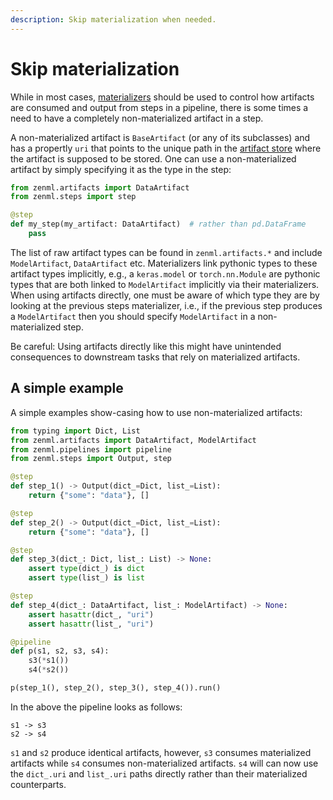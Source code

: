 ```yaml
---
description: Skip materialization when needed.
---
```


# Skip materialization

While in most cases, [materializers](../basics/custom-materializer.md) should be used to control 
how artifacts are consumed and output from steps in a pipeline, there is some times a 
need to have a completely non-materialized artifact in a step.

A non-materialized artifact is `BaseArtifact` (or any of its subclasses) and has a propertly `uri` that points 
to the unique path in the [artifact store](../introduction/core-concepts.md) where the 
artifact is supposed to be stored. One can use a non-materialized artifact by simply specifying it as the type in
the step:

```python
from zenml.artifacts import DataArtifact
from zenml.steps import step

@step
def my_step(my_artifact: DataArtifact)  # rather than pd.DataFrame
    pass
```

The list of raw artifact types can be found in `zenml.artifacts.*` and include `ModelArtifact`, `DataArtifact` etc. 
Materializers link pythonic types to these artifact types implicitly, e.g., a `keras.model` or `torch.nn.Module` are pythonic 
types that are both linked to `ModelArtifact` implicitly via their materializers. When using artifacts directly, one must 
be aware of which type they are by looking at the previous steps materializer, i.e., if the previous step produces a 
`ModelArtifact` then you should specify `ModelArtifact` in a non-materialized step.

Be careful: Using artifacts directly like this might have unintended consequences to downstream 
tasks that rely on materialized artifacts.

## A simple example

A simple examples show-casing how to use non-materialized artifacts:

```python
from typing import Dict, List
from zenml.artifacts import DataArtifact, ModelArtifact
from zenml.pipelines import pipeline
from zenml.steps import Output, step

@step
def step_1() -> Output(dict_=Dict, list_=List):
    return {"some": "data"}, []

@step
def step_2() -> Output(dict_=Dict, list_=List):
    return {"some": "data"}, []

@step
def step_3(dict_: Dict, list_: List) -> None:
    assert type(dict_) is dict
    assert type(list_) is list

@step
def step_4(dict_: DataArtifact, list_: ModelArtifact) -> None:
    assert hasattr(dict_, "uri")
    assert hasattr(list_, "uri")

@pipeline
def p(s1, s2, s3, s4):
    s3(*s1())
    s4(*s2())

p(step_1(), step_2(), step_3(), step_4()).run()
```

In the above the pipeline looks as follows:

```shell
s1 -> s3 
s2 -> s4
```

`s1` and `s2` produce identical artifacts, however, `s3` consumes materialized artifacts 
while `s4` consumes non-materialized artifacts. `s4` will can now use the `dict_.uri` 
and `list_.uri` paths directly rather than their materialized counterparts.